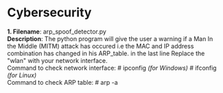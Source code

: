 # Cybersecurity
**1. Filename**: arp_spoof_detector.py<br/>    **Description**: The python program will give the user a warning if a Man In the Middle (MITM) attack has occured i.e the MAC and IP address combination has changed in his ARP_table. in the last line Replace the "wlan" with your network interface.<br/>
Command to check network interface: # ipconfig *(for Windows)* # ifconfig *(for Linux)* <br/>
Command to check ARP table: # arp -a
